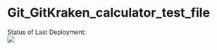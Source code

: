 # Git_GitKraken_calculator_test_file

Status of Last Deployment: <br>
<img src="https://github.com/21092004Goda/Git_GitKraken_calculator_test_file/.github/workflows/main.yml/badge.svg?branch-master"><br>
